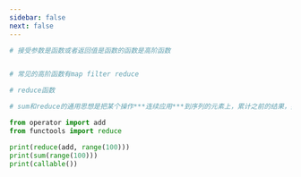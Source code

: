```yaml
---
sidebar: false
next: false
---
```

<BlogInfo/>






```python
# 接受参数是函数或者返回值是函数的函数是高阶函数


# 常见的高阶函数有map filter reduce

# reduce函数

# sum和reduce的通用思想是把某个操作***连续应用***到序列的元素上，累计之前的结果，把一系列的值规约成一个值。

from operator import add
from functools import reduce

print(reduce(add, range(100)))
print(sum(range(100)))
print(callable())

```






<ActionBox />
        
<style>#top-box {margin-top:0.5rem!important;}</style>